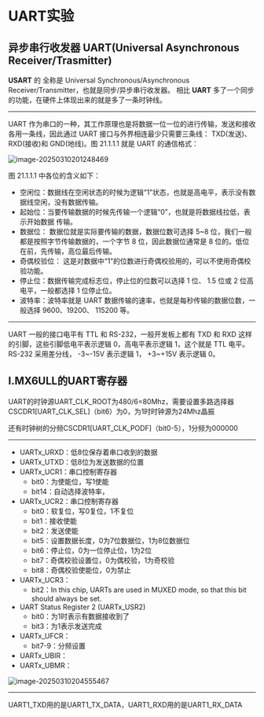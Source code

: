 # UART实验



## 异步串行收发器 UART(Universal Asynchronous Receiver/Trasmitter)



**USART** 的 全称是 Universal Synchronous/Asynchronous Receiver/Transmitter，也就是同步/异步串行收发器。 相比 **UART** 多了一个同步的功能，在硬件上体现出来的就是多了一条时钟线。 
***
UART 作为串口的一种，其工作原理也是将数据一位一位的进行传输，发送和接收各用一条线，因此通过 UART 接口与外界相连最少只需要三条线： TXD(发送)、 RXD(接收)和 GND(地线)。图 21.1.1.1 就是 UART 的通信格式：

![image-20250310201248469](/home/user/linux/driver/I.MX6ULL-/13_UART/UART.assets/image-20250310201248469.png)

图 21.1.1.1 中各位的含义如下：
- 空闲位：数据线在空闲状态的时候为逻辑“1”状态，也就是高电平，表示没有数据线空闲，没有数据传输。
- 起始位：当要传输数据的时候先传输一个逻辑“0”，也就是将数据线拉低，表示开始数据
传输。
- 数据位： 数据位就是实际要传输的数据，数据位数可选择 5~8 位，我们一般都是按照字节传输数据的，一个字节 8 位，因此数据位通常是 8 位的。低位在前，先传输，高位最后传输。
- 奇偶校验位： 这是对数据中“1”的位数进行奇偶校验用的，可以不使用奇偶校验功能。
- 停止位：数据传输完成标志位，停止位的位数可以选择 1 位、 1.5 位或 2 位高电平，一般都选择 1 位停止位。
- 波特率：波特率就是 UART 数据传输的速率，也就是每秒传输的数据位数，一般选择 9600、19200、 115200 等。
***


UART 一般的接口电平有 TTL 和 RS-232，一般开发板上都有 TXD 和 RXD 这样的引脚，这些引脚低电平表示逻辑 0，高电平表示逻辑 1，这个就是 TTL 电平。 RS-232 采用差分线， -3~-15V 表示逻辑 1， +3~+15V 表示逻辑 0。



## I.MX6ULL的UART寄存器



UART的时钟源UART_CLK_ROOT为480/6=80Mhz，需要设置多路选择器CSCDR1[UART_CLK_SEL]（bit6）为0，为1时时钟源为24Mhz晶振

还有时钟树的分频CSCDR1[UART_CLK_PODF]（bit0-5），1分频为000000
***


- UARTx_URXD：低8位保存着串口收到的数据
- UARTx_UTXD：低8位为发送数据的位置
- UARTx_UCR1：串口控制寄存器
	- bit0：为使能位，写1使能
	- bit14：自动选择波特率，
- UARTx_UCR2：串口控制寄存器
	- bit0：软复位，写0复位，1不复位
	- bit1：接收使能
	- bit2：发送使能
	- bit5：设置数据长度，0为7位数据位，1为8位数据位
	- bit6：停止位，0为一位停止位，1为2位
	- bit7：奇偶校验设置位，0为偶校验，1为奇校验
	- bit8：奇偶校验使能位，0为禁止
- UARTx_UCR3：
	- bit2：In this chip, UARTs are used in MUXED mode, so that this bit should always be set.
- UART Status Register 2 (UARTx_USR2)
	- bit0：为1时表示有数据接收到了
	- bit3：为1表示发送完成
- UARTx_UFCR：
	- bit7-9：分频设置
- UARTx_UBIR：
- UARTx_UBMR：

![image-20250310204555467](/home/user/linux/driver/I.MX6ULL-/13_UART/UART.assets/image-20250310204555467.png)
***


UART1_TXD用的是UART1_TX_DATA，UART1_RXD用的是UART1_RX_DATA


